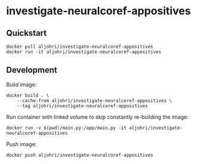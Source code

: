 # investigate-neuralcoref-appositives

## Quickstart

```
docker pull aljohri/investigate-neuralcoref-appositives
docker run -it aljohri/investigate-neuralcoref-appositives
```

## Development

Build image:

```
docker build . \
	--cache-from aljohri/investigate-neuralcoref-appositives \
	--tag aljohri/investigate-neuralcoref-appositives
```

Run container with linked volume to skip constantly re-building the image:

```
docker run -v $(pwd)/main.py:/app/main.py -it aljohri/investigate-neuralcoref-appositives
```

Push image:

```
docker push aljohri/investigate-neuralcoref-appositives
```
